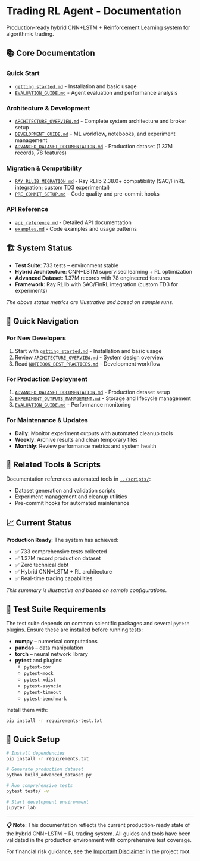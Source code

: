 # Trading RL Agent - Documentation

Production-ready hybrid CNN+LSTM + Reinforcement Learning system for algorithmic trading.

## 📚 Core Documentation

### Quick Start

- [`getting_started.md`](getting_started.md) - Installation and basic usage
- [`EVALUATION_GUIDE.md`](EVALUATION_GUIDE.md) - Agent evaluation and performance analysis

### Architecture & Development

- [`ARCHITECTURE_OVERVIEW.md`](ARCHITECTURE_OVERVIEW.md) - Complete system architecture and broker setup
- [`DEVELOPMENT_GUIDE.md`](DEVELOPMENT_GUIDE.md) - ML workflow, notebooks, and experiment management
- [`ADVANCED_DATASET_DOCUMENTATION.md`](ADVANCED_DATASET_DOCUMENTATION.md) - Production dataset (1.37M records, 78 features)

### Migration & Compatibility

- [`RAY_RLLIB_MIGRATION.md`](RAY_RLLIB_MIGRATION.md) - Ray RLlib 2.38.0+ compatibility (SAC/FinRL integration; custom TD3 experimental)
- [`PRE_COMMIT_SETUP.md`](PRE_COMMIT_SETUP.md) - Code quality and pre-commit hooks

### API Reference

- [`api_reference.md`](api_reference.md) - Detailed API documentation
- [`examples.md`](examples.md) - Code examples and usage patterns

## 🏗️ System Status

- **Test Suite**: 733 tests – environment stable
- **Hybrid Architecture**: CNN+LSTM supervised learning + RL optimization
- **Advanced Dataset**: 1.37M records with 78 engineered features
- **Framework**: Ray RLlib with SAC/FinRL integration (custom TD3 for experiments)

*The above status metrics are illustrative and based on sample runs.*

## 🎯 Quick Navigation

### For New Developers

1. Start with [`getting_started.md`](getting_started.md) - Installation and basic usage
2. Review [`ARCHITECTURE_OVERVIEW.md`](ARCHITECTURE_OVERVIEW.md) - System design overview
3. Read [`NOTEBOOK_BEST_PRACTICES.md`](NOTEBOOK_BEST_PRACTICES.md) - Development workflow

### For Production Deployment

1. [`ADVANCED_DATASET_DOCUMENTATION.md`](ADVANCED_DATASET_DOCUMENTATION.md) - Production dataset setup
2. [`EXPERIMENT_OUTPUTS_MANAGEMENT.md`](EXPERIMENT_OUTPUTS_MANAGEMENT.md) - Storage and lifecycle management
3. [`EVALUATION_GUIDE.md`](EVALUATION_GUIDE.md) - Performance monitoring

### For Maintenance & Updates

- **Daily**: Monitor experiment outputs with automated cleanup tools
- **Weekly**: Archive results and clean temporary files
- **Monthly**: Review performance metrics and system health

## 🔧 Related Tools & Scripts

Documentation references automated tools in [`../scripts/`](../scripts/):

- Dataset generation and validation scripts
- Experiment management and cleanup utilities
- Pre-commit hooks for automated maintenance

## 📈 Current Status

**Production Ready**: The system has achieved:

- ✅ 733 comprehensive tests collected
- ✅ 1.37M record production dataset
- ✅ Zero technical debt
- ✅ Hybrid CNN+LSTM + RL architecture
- ✅ Real-time trading capabilities

*This summary is illustrative and based on sample configurations.*

## 🧪 Test Suite Requirements

The test suite depends on common scientific packages and several `pytest`
plugins. Ensure these are installed before running tests:

- **numpy** – numerical computations
- **pandas** – data manipulation
- **torch** – neural network library
- **pytest** and plugins:
  - `pytest-cov`
  - `pytest-mock`
  - `pytest-xdist`
  - `pytest-asyncio`
  - `pytest-timeout`
  - `pytest-benchmark`

Install them with:

```bash
pip install -r requirements-test.txt
```

## 🚀 Quick Setup

```bash
# Install dependencies
pip install -r requirements.txt

# Generate production dataset
python build_advanced_dataset.py

# Run comprehensive tests
pytest tests/ -v

# Start development environment
jupyter lab
```

---

**📋 Note**: This documentation reflects the current production-ready state of the hybrid CNN+LSTM + RL trading system. All guides and tools have been validated in the production environment with comprehensive test coverage.

For financial risk guidance, see the [Important Disclaimer](../README.md#important-disclaimer) in the project root.
